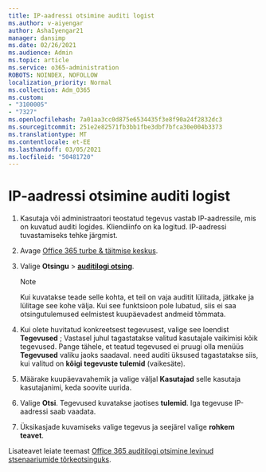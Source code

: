 ```yaml
---
title: IP-aadressi otsimine auditi logist
ms.author: v-aiyengar
author: AshaIyengar21
manager: dansimp
ms.date: 02/26/2021
ms.audience: Admin
ms.topic: article
ms.service: o365-administration
ROBOTS: NOINDEX, NOFOLLOW
localization_priority: Normal
ms.collection: Adm_O365
ms.custom:
- "3100005"
- "7327"
ms.openlocfilehash: 7a01aa3cc0d875e6534435f3e8f90a24f2832dc3
ms.sourcegitcommit: 251e2e82571fb3bb1fbe3dbf7bfca30e004b3373
ms.translationtype: MT
ms.contentlocale: et-EE
ms.lasthandoff: 03/05/2021
ms.locfileid: "50481720"
---
```

# <a name="find-the-ip-address-in-audit-log"></a>IP-aadressi otsimine auditi logist

1. Kasutaja või administraatori teostatud tegevus vastab IP-aadressile, mis on kuvatud auditi logides. Kliendiinfo on ka logitud. IP-aadressi tuvastamiseks tehke järgmist.

1. Avage [Office 365 turbe & täitmise keskus](https://go.microsoft.com/fwlink/p/?linkid=2077143).
1. Valige **Otsingu**  >  **[auditilogi otsing](https://go.microsoft.com/fwlink/?linkid=2103759)**.
    > [!NOTE]
    > Kui kuvatakse teade selle kohta, et teil on vaja auditit lülitada, jätkake ja lülitage see kohe välja. Kui see funktsioon pole lubatud, siis ei saa otsingutulemused eelmistest kuupäevadest andmeid tõmmata.
1. Kui olete huvitatud konkreetsest tegevusest, valige see loendist **Tegevused** ; Vastasel juhul tagastatakse valitud kasutajale vaikimisi kõik tegevused. Pange tähele, et teatud tegevused ei pruugi olla menüüs **Tegevused** valiku jaoks saadaval. need auditi üksused tagastatakse siis, kui valitud on **kõigi tegevuste tulemid** (vaikesäte).
1. Määrake kuupäevavahemik ja valige väljal **Kasutajad** selle kasutaja kasutajanimi, keda soovite uurida.
1. Valige **Otsi**. Tegevused kuvatakse jaotises **tulemid**. Iga tegevuse IP-aadressi saab vaadata.
1. Üksikasjade kuvamiseks valige tegevus ja seejärel valige **rohkem teavet**.

Lisateavet leiate teemast [Office 365 auditilogi otsimine levinud stsenaariumide tõrkeotsinguks](https://go.microsoft.com/fwlink/?linkid=2103944).